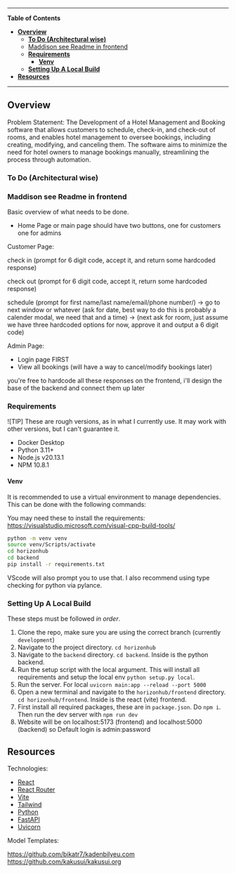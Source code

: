 ---------------------------------------------------------------------------------------------------------------------------------------------------
**Table of Contents**

- [**Overview**](#overview)
  - [**To Do (Architectural wise)**](#to-do-architectural-wise)
  - [Maddison see Readme in frontend](#maddison-see-readme-in-frontend)
  - [**Requirements**](#requirements)
    - [**Venv**](#venv)
  - [**Setting Up A Local Build**](#setting-up-a-local-build)
- [**Resources**](#resources)

---------------------------------------------------------------------------------------------------------------------------------------------------

## **Overview**<a name="overview"></a>

Problem Statement: 
The Development of a Hotel Management and Booking software that allows customers to schedule, check-in, and check-out of rooms, and enables hotel management to oversee bookings, including creating, modifying, and canceling them. The software aims to minimize the need for hotel owners to manage bookings manually, streamlining the process through automation.

### **To Do (Architectural wise)**<a name="to-do-architectural-wise"></a>

### Maddison see Readme in frontend

Basic overview of what needs to be done.

- Home Page or main page should have two buttons, one for customers one for admins

Customer Page:

check in (prompt for 6 digit code, accept it, and return some hardcoded response)

check out (prompt for 6 digit code, accept it, return some hardcoded response)

schedule (prompt for first name/last name/email/phone number/) -> go to next window or whatever (ask for date, best way to do this is probably a calender modal, we need that and a time) -> (next ask for room, just assume we have three hardcoded options for now, approve it and output a 6 digit code)

Admin Page:

- Login page FIRST
- View all bookings (will have a way to cancel/modify bookings later)

you're free to hardcode all these responses on the frontend, i'll design the base of the backend and connect them up later

### **Requirements**<a name="requirements"></a>

![TIP] These are rough versions, as in what I currently use. It may work with other versions, but I can't guarantee it.

- Docker Desktop
- Python 3.11+
- Node.js v20.13.1
- NPM 10.8.1

#### **Venv**

It is recommended to use a virtual environment to manage dependencies. This can be done with the following commands:

You may need these to install the requirements:
https://visualstudio.microsoft.com/visual-cpp-build-tools/

```bash
python -m venv venv
source venv/Scripts/activate
cd horizonhub
cd backend
pip install -r requirements.txt
```

VScode will also prompt you to use that. I also recommend using type checking for python via pylance.

### **Setting Up A Local Build**<a name="setting-up-a-local-build"></a>

These steps must be followed _in order_.

1. Clone the repo, make sure you are using the correct branch (currently `development`)
2. Navigate to the project directory. `cd horizonhub`
3. Navigate to the `backend` directory. `cd backend`. Inside is the python backend.
4. Run the setup script with the local argument. This will install all requirements and setup the local env `python setup.py local`.
5. Run the server. For local `uvicorn main:app --reload --port 5000`
6. Open a new terminal and navigate to the `horizonhub/frontend` directory. `cd horizonhub/frontend`. Inside is the react (vite) frontend.
7. First install all required packages, these are in `package.json`. Do `npm i`. Then run the dev server with `npm run dev`
8. Website will be on localhost:5173 (frontend) and localhost:5000 (backend)
so
Default login is admin:password

## **Resources**

Technologies:

- [React](https://react.dev/)
- [React Router](https://reactrouter.com/en/main)
- [Vite](https://vitejs.dev/)
- [Tailwind](https://tailwindcss.com/)
- [Python](https://www.python.org/)
- [FastAPI](https://fastapi.tiangolo.com/)
- [Uvicorn](https://www.uvicorn.org/)

Model Templates:

  https://github.com/bikatr7/kadenbilyeu.com
  https://github.com/kakusui/kakusui.org